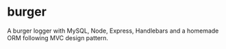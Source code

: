 # burger
A burger logger with MySQL, Node, Express, Handlebars and a homemade ORM following MVC design pattern.
